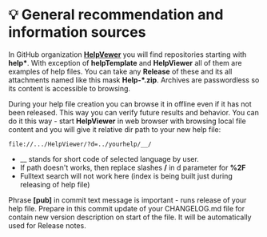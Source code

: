# 💡 General recommendation and information sources

In GitHub organization **[HelpVewer][HV]** you will find repositories starting with **help\***. With exception of **helpTemplate** and **HelpViewer** all of them are examples of help files. You can take any **Release** of these and its all attachments named like this mask **Help-*.zip**. Archives are passwordless so its content is accessible to browsing.

During your help file creation you can browse it in offline even if it has not been released. This way you can verify future results and behavior. You can do it this way - start **HelpViewer** in web browser with browsing local file content and you will give it relative dir path to your new help file:
```
file://.../HelpViewer/?d=../yourhelp/__/
```

- __ stands for short code of selected language by user.
- If path doesn't works, then replace slashes **/** in d parameter for **%2F**
- Fulltext search will not work here (index is being built just during releasing of help file)

Phrase **[pub]** in commit text message is important - runs release of your help file. Prepare in this commit update of your CHANGELOG.md file for contain new version description on start of the file. It will be automatically used for Release notes.

[HV]: https://github.com/orgs/HelpViewer/repositories "Repositories"
